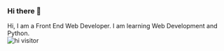 ### Hi there 👋

<!--
**techrider27/techrider27** is a ✨ _special_ ✨ repository because its `README.md` (this file) appears on your GitHub profile.

Here are some ideas to get you started:

- 🌱 I’m currently lea and python.
- 📫 How to reach me: ...
- ⚡ Fun fact: ...
-->
Hi,
I am a Front End Web Developer.
I am learning Web Development and Python.
<br>
![hi visitor](https://visitor-badge.glitch.me/badge?page_id=techrider27.visitor-badge)
